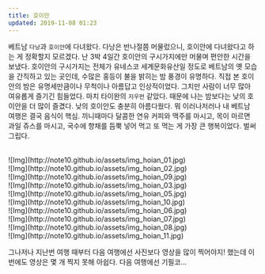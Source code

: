 ```yaml
---
title: 호이안
updated: 2019-11-08 01:23
---
```


베트남 `다낭`과 `호이안`에 다녀왔다. 다낭은 반나절쯤 머물렀으니, 호이안에 다녀왔다고 하는 게 정확할지 모르겠다. 난 3박 4일간 호이안의 구시가지에만 머물며 편안한 시간을 보냈다. 호이안의 구시가지는 전체가 유네스코 세계문화유산일 정도로 베트남의 옛 모습을 간직하고 있는 곳인데, 수많은 홍등이 불을 밝히는 밤 풍경이 유명하다. 직접 본 호이안의 밤은 유명세만큼이나 무척이나 아름답고 인상적이었다. 그치만 사람이 너무 많아 여유롭게 즐기긴 힘들었다. 마치 타이완의 `지우펀` 같았다. 때문에 나는 밤보다는 낮의 호이안을 더 많이 즐겼다. 낮의 호이안도 충분히 아름다웠다. 뭐 이러나저러나 내 베트남 여행은 결국 음식이 핵심. 끼니때마다 달콤한 연유 커피와 맥주를 마시고, 목이 마르면 과일 쥬스를 마시고, 국수에 향채를 듬뿍 넣어 먹고 또 먹는 게 가장 큰 행복이었다. 벌써 그립다.

<br>
![Img](http://note10.github.io/assets/img_hoian_01.jpg)
<br>
![Img](http://note10.github.io/assets/img_hoian_02.jpg)
<br>
![Img](http://note10.github.io/assets/img_hoian_09.jpg)
<br>
![Img](http://note10.github.io/assets/img_hoian_03.jpg)
<br>
![Img](http://note10.github.io/assets/img_hoian_05.jpg)
<br>
![Img](http://note10.github.io/assets/img_hoian_10.jpg)
<br>
![Img](http://note10.github.io/assets/img_hoian_06.jpg)
<br>
![Img](http://note10.github.io/assets/img_hoian_07.jpg)
<br>
![Img](http://note10.github.io/assets/img_hoian_08.jpg)
<br>
![Img](http://note10.github.io/assets/img_hoian_11.jpg)

그나저나 지난번 여행 때부터 다음 여행에선 사진보다 영상을 많이 찍어야지! 했는데 이번에도 영상은 몇 개 찍지 못해 아쉽다. 다음 여행에선 기필코...
